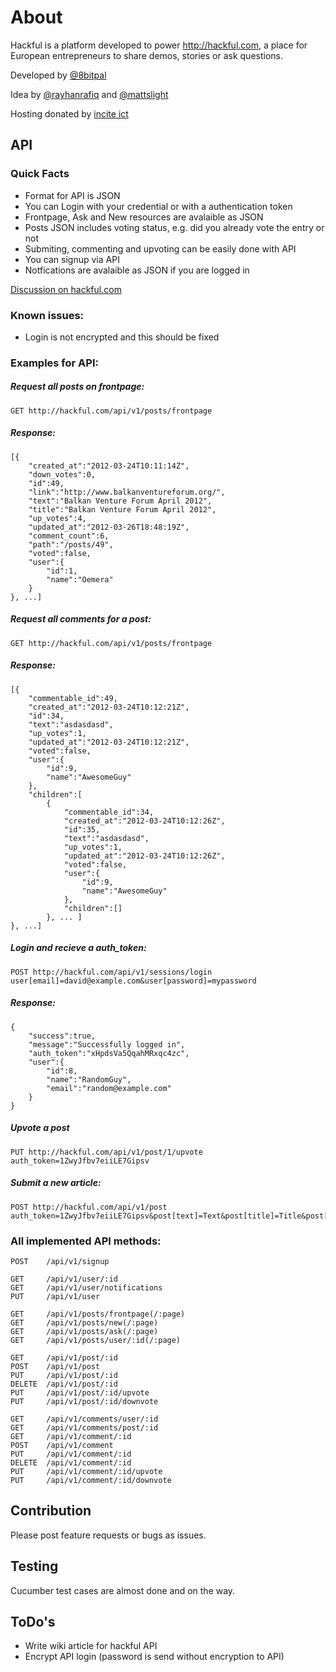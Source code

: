 About
===

Hackful is a platform developed to power http://hackful.com, a place 
for European entrepreneurs to share demos, stories or ask questions.

Developed by  [@8bitpal](https://twitter.com/8bitpal)
 
Idea by [@rayhanrafiq](https://twitter.com/rayhanrafiq) and [@mattslight](https://twitter.com/mattslight)

Hosting donated by [incite ict](http://www.incite-ict.com/)

API
---

### Quick Facts

* Format for API is JSON
* You can Login with your credential or with a authentication token
* Frontpage, Ask and New resources are avalaible as JSON
* Posts JSON includes voting status, e.g. did you already vote the entry or not
* Submiting, commenting and upvoting can be easily done with API
* You can signup via API
* Notfications are avalaible as JSON if you are logged in

[Discussion on hackful.com](http://hackful.com/posts/572)

### Known issues:

* Login is not encrypted and this should be fixed

### Examples for API: 

##### Request all posts on frontpage:
```console
GET http://hackful.com/api/v1/posts/frontpage
```

##### Response:

	[{
		"created_at":"2012-03-24T10:11:14Z",
		"down_votes":0,
		"id":49,
		"link":"http://www.balkanventureforum.org/",
		"text":"Balkan Venture Forum April 2012",
		"title":"Balkan Venture Forum April 2012",
		"up_votes":4,
		"updated_at":"2012-03-26T18:48:19Z",
		"comment_count":6,
		"path":"/posts/49",
		"voted":false,
		"user":{
			"id":1,
			"name":"Oemera"
		}
	}, ...]

##### Request all comments for a post:
```console
GET http://hackful.com/api/v1/posts/frontpage
```

##### Response:

	[{
		"commentable_id":49,
		"created_at":"2012-03-24T10:12:21Z",
		"id":34,
		"text":"asdasdasd",
		"up_votes":1,
		"updated_at":"2012-03-24T10:12:21Z",
		"voted":false,
		"user":{
			"id":9,
			"name":"AwesomeGuy"
		},
		"children":[
			{
				"commentable_id":34,
				"created_at":"2012-03-24T10:12:26Z",
				"id":35,
				"text":"asdasdasd",
				"up_votes":1,
				"updated_at":"2012-03-24T10:12:26Z",
				"voted":false,
				"user":{
					"id":9,
					"name":"AwesomeGuy"
				},
				"children":[]
			}, ... ]
	}, ...]

##### Login and recieve a auth_token:
```console
POST http://hackful.com/api/v1/sessions/login
user[email]=david@example.com&user[password]=mypassword
```

##### Response:

	{
		"success":true,
		"message":"Successfully logged in",
		"auth_token":"xHpdsVa5QqahMRxqc4zc",
		"user":{
			"id":8,
			"name":"RandomGuy",
			"email":"random@example.com"
		}
	}

##### Upvote a post
```console
PUT http://hackful.com/api/v1/post/1/upvote
auth_token=1ZwyJfbv7eiiLE7Gipsv
```

##### Submit a new article:
```console
POST http://hackful.com/api/v1/post
auth_token=1ZwyJfbv7eiiLE7Gipsv&post[text]=Text&post[title]=Title&post[link]=http://example.com
```

### All implemented API methods:

	POST 	/api/v1/signup

	GET 	/api/v1/user/:id
	GET 	/api/v1/user/notifications
	PUT 	/api/v1/user

	GET 	/api/v1/posts/frontpage(/:page)
	GET 	/api/v1/posts/new(/:page)
	GET 	/api/v1/posts/ask(/:page)
	GET 	/api/v1/posts/user/:id(/:page)

	GET 	/api/v1/post/:id
	POST 	/api/v1/post
	PUT 	/api/v1/post/:id
	DELETE 	/api/v1/post/:id
	PUT 	/api/v1/post/:id/upvote
	PUT 	/api/v1/post/:id/downvote

	GET 	/api/v1/comments/user/:id
	GET 	/api/v1/comments/post/:id
	GET 	/api/v1/comment/:id
	POST 	/api/v1/comment
	PUT 	/api/v1/comment/:id
	DELETE 	/api/v1/comment/:id
	PUT 	/api/v1/comment/:id/upvote
	PUT 	/api/v1/comment/:id/downvote

Contribution
---

Please post feature requests or bugs as issues.

Testing
---

Cucumber test cases are almost done and on the way.

ToDo's
----

* Write wiki article for hackful API
* Encrypt API login (password is send without encryption to API)